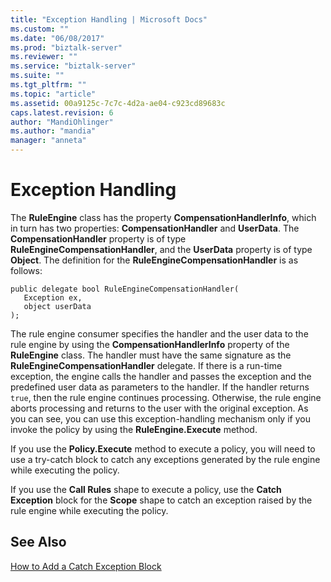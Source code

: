 ```yaml
---
title: "Exception Handling | Microsoft Docs"
ms.custom: ""
ms.date: "06/08/2017"
ms.prod: "biztalk-server"
ms.reviewer: ""
ms.service: "biztalk-server"
ms.suite: ""
ms.tgt_pltfrm: ""
ms.topic: "article"
ms.assetid: 00a9125c-7c7c-4d2a-ae04-c923cd89683c
caps.latest.revision: 6
author: "MandiOhlinger"
ms.author: "mandia"
manager: "anneta"
---
```

# Exception Handling
The **RuleEngine** class has the property **CompensationHandlerInfo**, which in turn has two properties: **CompensationHandler** and **UserData**. The **CompensationHandler** property is of type **RuleEngineCompensationHandler**, and the **UserData** property is of type **Object**. The definition for the **RuleEngineCompensationHandler** is as follows:  
  
```  
public delegate bool RuleEngineCompensationHandler(  
   Exception ex,  
   object userData  
);  
```  
  
 The rule engine consumer specifies the handler and the user data to the rule engine by using the **CompensationHandlerInfo** property of the **RuleEngine** class. The handler must have the same signature as the **RuleEngineCompensationHandler** delegate. If there is a run-time exception, the engine calls the handler and passes the exception and the predefined user data as parameters to the handler. If the handler returns `true`, then the rule engine continues processing. Otherwise, the rule engine aborts processing and returns to the user with the original exception. As you can see, you can use this exception-handling mechanism only if you invoke the policy by using the **RuleEngine.Execute** method.  
  
 If you use the **Policy.Execute** method to execute a policy, you will need to use a try-catch block to catch any exceptions generated by the rule engine while executing the policy.  
  
 If you use the **Call Rules** shape to execute a policy, use the **Catch Exception** block for the **Scope** shape to catch an exception raised by the rule engine while executing the policy.  
  
## See Also  
 [How to Add a Catch Exception Block](../core/how-to-add-a-catch-exception-block3.md)